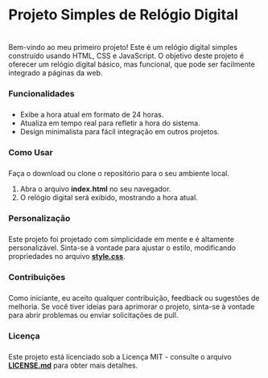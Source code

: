 
# Projeto Simples de Relógio Digital <h1>

Bem-vindo ao meu primeiro projeto! Este é um relógio digital simples construído usando HTML, CSS e JavaScript. O objetivo deste projeto é oferecer um relógio digital básico, mas funcional, que pode ser facilmente integrado a páginas da web.

### Funcionalidades <h3>

* Exibe a hora atual em formato de 24 horas.
* Atualiza em tempo real para refletir a hora do sistema.
* Design minimalista para fácil integração em outros projetos.

### Como Usar <h3>

Faça o download ou clone o repositório para o seu ambiente local.

1. Abra o arquivo **index.html** no seu navegador.
2. O relógio digital será exibido, mostrando a hora atual.

### Personalização <h3>

Este projeto foi projetado com simplicidade em mente e é altamente personalizável. Sinta-se à vontade para ajustar o estilo, modificando propriedades no arquivo [**style.css**](https://github.com/alessandrofernandess/relogioDigital/blob/main/styles.css).

### Contribuições <h3>

Como iniciante, eu aceito qualquer contribuição, feedback ou sugestões de melhoria. Se você tiver ideias para aprimorar o projeto, sinta-se à vontade para abrir problemas ou enviar solicitações de pull.

### Licença <h3>

Este projeto está licenciado sob a Licença MIT - consulte o arquivo [**LICENSE.md**](https://github.com/alessandrofernandess/relogioDigital/blob/main/LICENSE) para obter mais detalhes.
